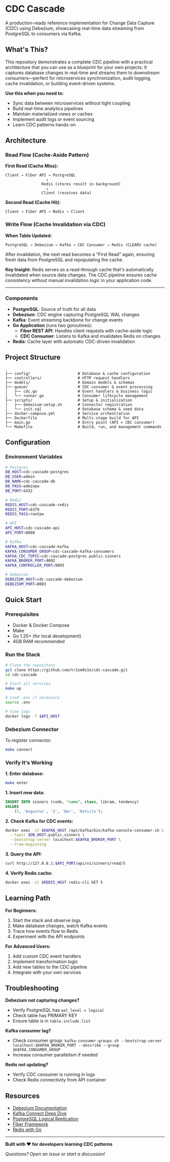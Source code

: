# CDC Cascade

A production-ready reference implementation for Change Data Capture (CDC) using Debezium, showcasing real-time data streaming from PostgreSQL to consumers via Kafka.

## What's This?

This repository demonstrates a complete CDC pipeline with a practical architecture that you can use as a blueprint for your own projects. It captures database changes in real-time and streams them to downstream consumers—perfect for microservices synchronization, audit logging, cache invalidation, or building event-driven systems.

**Use this when you need to:**

- Sync data between microservices without tight coupling
- Build real-time analytics pipelines
- Maintain materialized views or caches
- Implement audit logs or event sourcing
- Learn CDC patterns hands-on

## Architecture

### Read Flow (Cache-Aside Pattern)

**First Read (Cache Miss):**

```
Client → Fiber API → PostgreSQL
                  ↓
                Redis (stores result in background)
                  ↓
                Client (receives data)
```

**Second Read (Cache Hit):**

```
Client → Fiber API → Redis → Client
```

### Write Flow (Cache Invalidation via CDC)

**When Table Updated:**

```
PostgreSQL → Debezium → Kafka → CDC Consumer → Redis (CLEARS cache)
```

After invalidation, the next read becomes a "First Read" again, ensuring fresh data from PostgreSQL and repopulating the cache.

**Key Insight:** Redis serves as a read-through cache that's automatically invalidated when source data changes. The CDC pipeline ensures cache consistency without manual invalidation logic in your application code.

---

### Components

- **PostgreSQL**: Source of truth for all data
- **Debezium**: CDC engine capturing PostgreSQL WAL changes
- **Kafka**: Event streaming backbone for change events
- **Go Application** (runs two goroutines):
  - **Fiber REST API**: Handles client requests with cache-aside logic
  - **CDC Consumer**: Listens to Kafka and invalidates Redis on changes
- **Redis**: Cache layer with automatic CDC-driven invalidation

## Project Structure

```
.
├── config/                     # Database & cache configuration
├── controllers/                # HTTP request handlers
├── models/                     # Domain models & schemas
├── queue/                      # CDC consumer & event processing
│   ├── cdc.go                  # Event handlers & business logic
│   └── runner.go               # Consumer lifecycle management
├── scripts/                    # Setup & initialization
│   ├── debezium-setup.sh       # Connector registration
│   └── init.sql                # Database schema & seed data
├── docker-compose.yml          # Service orchestration
├── Dockerfile                  # Multi-stage build for API
├── main.go                     # Entry point (API + CDC consumer)
└── Makefile                    # Build, run, and management commands
```

## Configuration

### Environment Variables

```sh
# Postgres
DB_HOST=cdc-cascade-postgres
DB_USER=admin
DB_NAME=cdc-cascade-db
DB_PASS=adminpw
DB_PORT=5432

# Redis
REDIS_HOST=cdc-cascade-redis
REDIS_PORT=6379
REDIS_PASS=rootpw

# API
API_HOST=cdc-cascade-api
API_PORT=8080

# Kafka
KAFKA_HOST=cdc-cascade-kafka
KAFKA_CONSUMER_GROUP=cdc-cascade-kafka-consumers
KAFKA_CDC_TOPIC=cdc-cascade-postgres.public.sinners
KAFKA_BROKER_PORT=9092
KAFKA_CONTROLLER_PORT=9093

# Debezium
DEBEZIUM_HOST=cdc-cascade-debezium
DEBEZIUM_PORT=8083
```

## Quick Start

### Prerequisites

- Docker & Docker Compose
- Make
- Go 1.25+ (for local development)
- 4GB RAM recommended

### Run the Stack

```bash
# Clone the repository
git clone https://github.com/tr1sm0s1n/cdc-cascade.git
cd cdc-cascade

# Start all services
make up

# Load .env if necessary
source .env

# View logs
docker logs -f $API_HOST
```

### Debezium Connector

To register connector:

```bash
make connect
```

### Verify It's Working

**1. Enter database:**

```bash
make enter
```

**1. Insert new data:**

```sql
INSERT INTO sinners (code, "name", class, libram, tendency)
VALUES
    (5, 'Augustus', 'S', 'War', 'Reticle');
```

**2. Check Kafka for CDC events:**

```bash
docker exec -it $KAFKA_HOST /opt/kafka/bin/kafka-console-consumer.sh \
  --topic $DB_HOST.public.sinners \
  --bootstrap-server localhost:$KAFKA_BROKER_PORT \
  --from-beginning
```

**3. Query the API:**

```bash
curl http://127.0.0.1:$API_PORT/api/v1/sinners/read/5
```

**4. Verify Redis cache:**

```bash
docker exec -it $REDIS_HOST redis-cli GET 5
```

## Learning Path

**For Beginners:**

1. Start the stack and observe logs
2. Make database changes, watch Kafka events
3. Trace how events flow to Redis
4. Experiment with the API endpoints

**For Advanced Users:**

1. Add custom CDC event handlers
2. Implement transformation logic
3. Add new tables to the CDC pipeline
4. Integrate with your own services

## Troubleshooting

**Debezium not capturing changes?**

- Verify PostgreSQL has `wal_level = logical`
- Check table has PRIMARY KEY
- Ensure table is in `table.include.list`

**Kafka consumer lag?**

- Check consumer group: `kafka-consumer-groups.sh --bootstrap-server localhost:$KAFKA_BROKER_PORT --describe --group $KAFKA_CONSUMER_GROUP`
- Increase consumer parallelism if needed

**Redis not updating?**

- Verify CDC consumer is running in logs
- Check Redis connectivity from API container

## Resources

- [Debezium Documentation](https://debezium.io/documentation/)
- [Kafka Connect Deep Dive](https://kafka.apache.org/documentation/#connect)
- [PostgreSQL Logical Replication](https://www.postgresql.org/docs/current/logical-replication.html)
- [Fiber Framework](https://docs.gofiber.io/)
- [Redis with Go](https://redis.io/docs/latest/integrate/go-redis/)

---

**Built with ❤️ for developers learning CDC patterns**

_Questions? Open an issue or start a discussion!_
